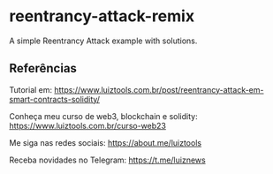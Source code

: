 # reentrancy-attack-remix

A simple Reentrancy Attack example with solutions.

## Referências

Tutorial em: https://www.luiztools.com.br/post/reentrancy-attack-em-smart-contracts-solidity/

Conheça meu curso de web3, blockchain e solidity: https://www.luiztools.com.br/curso-web23

Me siga nas redes sociais: https://about.me/luiztools

Receba novidades no Telegram: https://t.me/luiznews